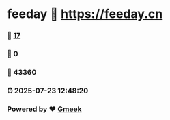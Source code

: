 # feeday :link: https://feeday.cn 
### :page_facing_up: [17](https://feeday.cn/tag.html) 
### :speech_balloon: 0 
### :hibiscus: 43360 
### :alarm_clock: 2025-07-23 12:48:20 
### Powered by :heart: [Gmeek](https://github.com/Meekdai/Gmeek)
